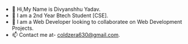 - 👋 Hi,My Name is Divyanshhu Yadav.
- 🌱 I am a 2nd Year Btech Student [CSE].
- 👀 I am a Web Developer looking to collaboratee on Web Development Projects.
- 📫 Contact me at- coldzera630@gmail.com.


<!---
coldzera630/coldzera630 is a ✨ special ✨ repository because its `README.md` (this file) appears on your GitHub profile.
You can click the Preview link to take a look at your changes.
--->

